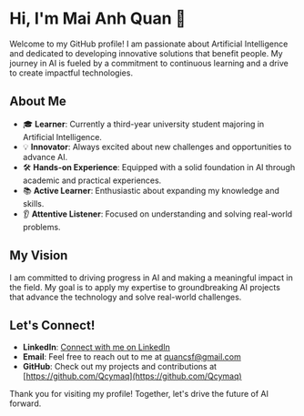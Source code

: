 # Hi, I'm Mai Anh Quan 👋

Welcome to my GitHub profile! I am passionate about Artificial Intelligence and dedicated to developing innovative solutions that benefit people. My journey in AI is fueled by a commitment to continuous learning and a drive to create impactful technologies.

## About Me

- 🎓 **Learner**: Currently a third-year university student majoring in Artificial Intelligence.
- 💡 **Innovator**: Always excited about new challenges and opportunities to advance AI.
- 🛠️ **Hands-on Experience**: Equipped with a solid foundation in AI through academic and practical experiences.
- 📚 **Active Learner**: Enthusiastic about expanding my knowledge and skills.
- 👂 **Attentive Listener**: Focused on understanding and solving real-world problems.

## My Vision

I am committed to driving progress in AI and making a meaningful impact in the field. My goal is to apply my expertise to groundbreaking AI projects that advance the technology and solve real-world challenges. 

## Let's Connect!

- **LinkedIn**: [Connect with me on LinkedIn](https://www.linkedin.com/in/mai-anh-quan)
- **Email**: Feel free to reach out to me at quancsf@gmail.com
- **GitHub**: Check out my projects and contributions at [https://github.com/Qcymaq](https://github.com/Qcymaq)

Thank you for visiting my profile! Together, let's drive the future of AI forward.

<!--
**Qcymaq/Qcymaq** is a ✨ _special_ ✨ repository because its `README.md` (this file) appears on your GitHub profile.

Here are some ideas to get you started:

- 🔭 I’m currently working on ...
- 🌱 I’m currently learning ...
- 👯 I’m looking to collaborate on ...
- 🤔 I’m looking for help with ...
- 💬 Ask me about ...
- 📫 How to reach me: ...
- 😄 Pronouns: ...
- ⚡ Fun fact: ...
-->
